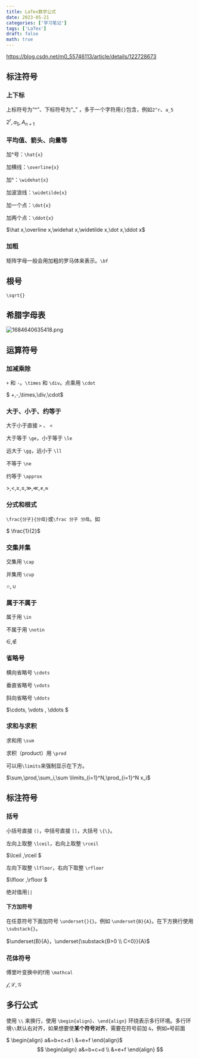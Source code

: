 ```yaml
---
title: LaTex数学公式
date: 2023-05-21
categories: ['学习笔记']
tags: ['LaTex']
draft: false
math: true
---
```


https://blog.csdn.net/m0_55746113/article/details/122728673

## 标注符号

### 上下标

上标符号为“^”、下标符号为“_” ，多于一个字符用`{}`包含，例如`2^r`、`a_5`

$2^r,a_5,A_{n+1}$

### 平均值、箭头、向量等

加^号：`\hat{x}`

加横线：`\overline{x}`

加^：`\widehat{x}`

加波浪线：`\widetilde{x}`

加一个点：`\dot{x}`

加两个点：`\ddot{x}`

$\hat x,\overline x,\widehat x,\widetilde x,\dot x,\ddot x$

### 加粗

矩阵字母一般会用加粗的罗马体来表示。`\bf`

## 根号

`\sqrt{}`

## 希腊字母表

![1684640635418.png](https://img.braindance.top/article/2023/05/21/6469937a48ead.png)



## 运算符号

### 加减乘除

`+` 和 `-`。`\times` 和 `\div`。点乘用 `\cdot`

$ +,-,\times,\div,\cdot$

### 大于、小于、约等于

大于小于直接  `>` 、 `<`

大于等于 `\ge`，小于等于 `\le`

远大于 `\gg`，远小于 `\ll`

不等于 `\ne`

约等于 `\approx`

$>,<,\ge,\le,\gg,\ll,\ne,\approx$

### 分式和根式

`\frac{分子}{分母}`或`\frac 分子 分母`。如

$ \frac{1}{2}$ 

### 交集并集

交集用 `\cap`

并集用 `\cup`

$\cap,\cup$

### 属于不属于

属于用 `\in`

不属于用 `\notin`

$\in,\notin$

### 省略号

横向省略号 `\cdots`

垂直省略号 `\vdots`

斜向省略号 `\ddots`

$\cdots, \vdots , \ddots $

### 求和与求积

求和用 `\sum`

求积（product）用 `\prod`

可以用`\limits`来强制显示在下方。

$\sum,\prod,\sum_i,\sum \limits_{i=1}^N,\prod_{i=1}^N x_i$

## 标注符号

### 括号

小括号直接 `()`，中括号直接 `[]`，大括号 `\{\}`。

左向上取整 `\lceil`，右向上取整 `\rceil`

 $\lceil ,\rceil $

左向下取整 `\lfloor`，右向下取整 `\rfloor`

$\lfloor ,\rfloor $

绝对值用`||`

#### 下方加符号

在任意符号下面加符号 `\underset{}{}`。例如 `\underset{B}{A}`。在下方换行使用 `\substack{}`。

$\underset{B}{A}，\underset{\substack{B>0 \\ C<0}}{A}$

### 花体符号

傅里叶变换中的f用 `\mathcal`

$\mathcal f,\mathcal L,\mathcal G$

## 多行公式

使用 `\\` 来换行，使用 `\begin{align}`、`\end{align}` 环绕表示多行环境。多行环境`\\`默认右对齐，如果想要使**某个符号对齐**，需要在符号前加 `&`，例如`=`号前面

$ 	\begin{align} a&=b+c+d \\ &=e+f \end{align}$
$$
\begin{align}
	a&=b+c+d \\
	&=e+f
	\end{align}
$$



